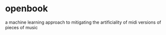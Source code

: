 # openbook
a machine learning approach to mitigating the artificiality of midi versions of pieces of music
